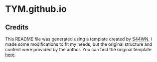 # TYM.github.io

## Credits

This README file was generated using a template created by [S44WN](https://github.com/S44WN). I made some modifications to fit my needs, but the original structure and content were provided by the author. You can find the original template [here](https://github.com/S44WN/hailee-portfolio-website).


